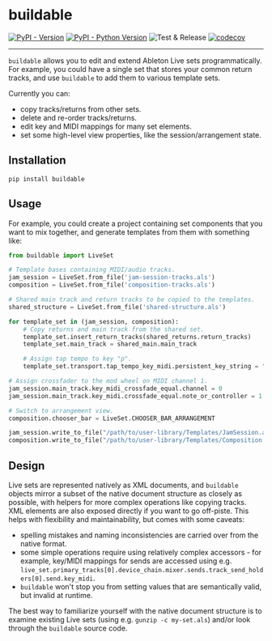 # buildable

[![PyPI - Version](https://img.shields.io/pypi/v/buildable.svg)](https://pypi.org/project/buildable)
[![PyPI - Python Version](https://img.shields.io/pypi/pyversions/buildable.svg)](https://pypi.org/project/buildable)
![Test & Release](https://github.com/kmontag/buildable/actions/workflows/test_and_release.yml/badge.svg?branch=main)
[![codecov](https://codecov.io/github/kmontag/alpax/graph/badge.svg?token=5C1JO6YTDL)](https://codecov.io/github/kmontag/buildable)

---

`buildable` allows you to edit and extend Ableton Live sets programmatically. For example, you could
have a single set that stores your common return tracks, and use `buildable` to add them to various
template sets.

Currently you can:

- copy tracks/returns from other sets.
- delete and re-order tracks/returns.
- edit key and MIDI mappings for many set elements.
- set some high-level view properties, like the session/arrangement state.

## Installation

```console
pip install buildable
```

## Usage

For example, you could create a project containing set components that you want to mix together, and
generate templates from them with something like:

```python
from buildable import LiveSet

# Template bases containing MIDI/audio tracks.
jam_session = LiveSet.from_file('jam-session-tracks.als')
composition = LiveSet.from_file('composition-tracks.als')

# Shared main track and return tracks to be copied to the templates.
shared_structure = LiveSet.from_file('shared-structure.als')

for template_set in (jam_session, composition):
    # Copy returns and main track from the shared set.
    template_set.insert_return_tracks(shared_returns.return_tracks)
    template_set.main_track = shared_main.main_track

    # Assign tap tempo to key "p".
    template_set.transport.tap_tempo_key_midi.persistent_key_string = "p"

# Assign crossfader to the mod wheel on MIDI channel 1.
jam_session.main_track.key_midi_crossfade_equal.channel = 0
jam_session.main_track.key_midi.crossfade_equal.note_or_controller = 1

# Switch to arrangement view.
composition.chooser_bar = LiveSet.CHOOSER_BAR_ARRANGEMENT

jam_session.write_to_file("/path/to/user-library/Templates/JamSession.als")
composition.write_to_file("/path/to/user-library/Templates/Composition.als")
```

## Design

Live sets are represented natively as XML documents, and `buildable` objects mirror a subset of the
native document structure as closely as possible, with helpers for more complex operations like
copying tracks. XML elements are also exposed directly if you want to go off-piste. This helps with
flexibility and maintainability, but comes with some caveats:

- spelling mistakes and naming inconsistencies are carried over from the native format.
- some simple operations require using relatively complex accessors - for example, key/MIDI mappings
  for sends are accessed using
  e.g. `live_set.primary_tracks[0].device_chain.mixer.sends.track_send_holders[0].send.key_midi`.
- `buildable` won't stop you from setting values that are semantically valid, but invalid at
  runtime.

The best way to familiarize yourself with the native document structure is to examine existing Live
sets (using e.g. `gunzip -c my-set.als`) and/or look through the `buildable` source code.

